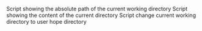 Script showing the absolute path of the current working directory
Script showing the content of the current directory
Script change current working directory to user hope directory
